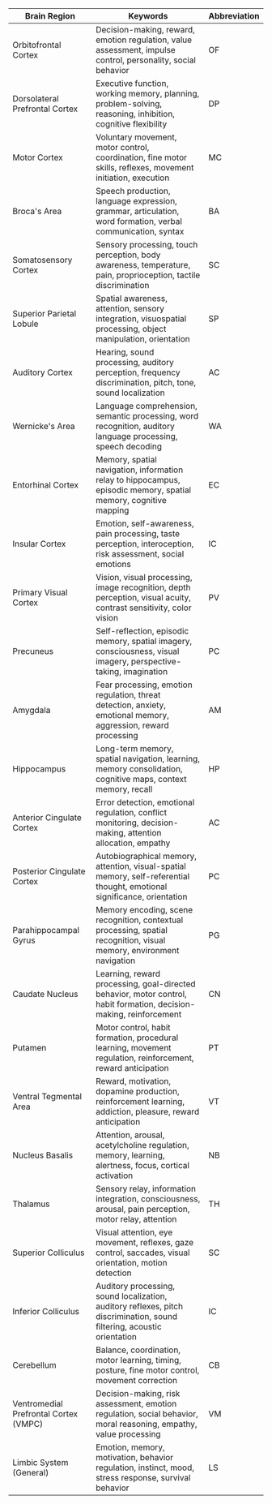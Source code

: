 | Brain Region                         | Keywords                                                                                                       | Abbreviation |
|--------------------------------------|----------------------------------------------------------------------------------------------------------------|--------------|
| Orbitofrontal Cortex                 | Decision-making, reward, emotion regulation, value assessment, impulse control, personality, social behavior     | OF           |
| Dorsolateral Prefrontal Cortex       | Executive function, working memory, planning, problem-solving, reasoning, inhibition, cognitive flexibility      | DP           |
| Motor Cortex                         | Voluntary movement, motor control, coordination, fine motor skills, reflexes, movement initiation, execution     | MC           |
| Broca's Area                         | Speech production, language expression, grammar, articulation, word formation, verbal communication, syntax      | BA           |
| Somatosensory Cortex                 | Sensory processing, touch perception, body awareness, temperature, pain, proprioception, tactile discrimination  | SC           |
| Superior Parietal Lobule             | Spatial awareness, attention, sensory integration, visuospatial processing, object manipulation, orientation     | SP           |
| Auditory Cortex                      | Hearing, sound processing, auditory perception, frequency discrimination, pitch, tone, sound localization        | AC           |
| Wernicke's Area                      | Language comprehension, semantic processing, word recognition, auditory language processing, speech decoding     | WA           |
| Entorhinal Cortex                    | Memory, spatial navigation, information relay to hippocampus, episodic memory, spatial memory, cognitive mapping | EC           |
| Insular Cortex                       | Emotion, self-awareness, pain processing, taste perception, interoception, risk assessment, social emotions      | IC           |
| Primary Visual Cortex                | Vision, visual processing, image recognition, depth perception, visual acuity, contrast sensitivity, color vision| PV           |
| Precuneus                            | Self-reflection, episodic memory, spatial imagery, consciousness, visual imagery, perspective-taking, imagination| PC           |
| Amygdala                             | Fear processing, emotion regulation, threat detection, anxiety, emotional memory, aggression, reward processing  | AM           |
| Hippocampus                          | Long-term memory, spatial navigation, learning, memory consolidation, cognitive maps, context memory, recall     | HP           |
| Anterior Cingulate Cortex            | Error detection, emotional regulation, conflict monitoring, decision-making, attention allocation, empathy       | AC           |
| Posterior Cingulate Cortex           | Autobiographical memory, attention, visual-spatial memory, self-referential thought, emotional significance, orientation| PC    |
| Parahippocampal Gyrus                | Memory encoding, scene recognition, contextual processing, spatial recognition, visual memory, environment navigation| PG       |
| Caudate Nucleus                      | Learning, reward processing, goal-directed behavior, motor control, habit formation, decision-making, reinforcement| CN         |
| Putamen                              | Motor control, habit formation, procedural learning, movement regulation, reinforcement, reward anticipation    | PT            |
| Ventral Tegmental Area               | Reward, motivation, dopamine production, reinforcement learning, addiction, pleasure, reward anticipation       | VT            |
| Nucleus Basalis                      | Attention, arousal, acetylcholine regulation, memory, learning, alertness, focus, cortical activation           | NB            |
| Thalamus                             | Sensory relay, information integration, consciousness, arousal, pain perception, motor relay, attention         | TH            |
| Superior Colliculus                  | Visual attention, eye movement, reflexes, gaze control, saccades, visual orientation, motion detection          | SC            |
| Inferior Colliculus                  | Auditory processing, sound localization, auditory reflexes, pitch discrimination, sound filtering, acoustic orientation| IC     |
| Cerebellum                           | Balance, coordination, motor learning, timing, posture, fine motor control, movement correction                 | CB            |
| Ventromedial Prefrontal Cortex (VMPC) | Decision-making, risk assessment, emotion regulation, social behavior, moral reasoning, empathy, value processing| VM          |
| Limbic System (General)              | Emotion, memory, motivation, behavior regulation, instinct, mood, stress response, survival behavior            | LS            |
